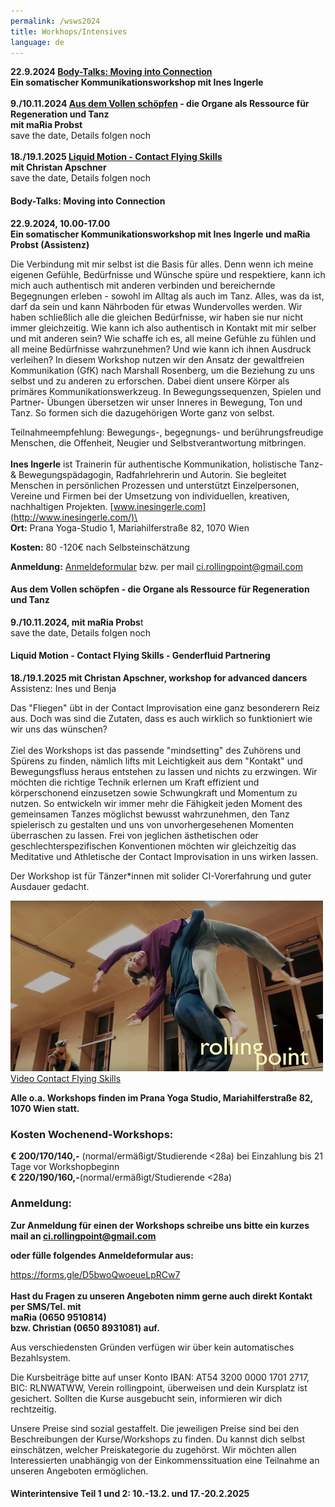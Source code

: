 ```yaml
---
permalink: /wsws2024
title: Workhops/Intensives
language: de
---
```

**22.9.2024 [Body-Talks: Moving into Connection](#bodytalks)**\
**Ein somatischer Kommunikationsworkshop mit Ines Ingerle**\
\
**9./10.11.2024 [Aus dem Vollen schöpfen](#organs) - die Organe als Ressource für Regeneration und Tanz**\
**mit maRia Probst**\
save the date, Details folgen noch\
\
**18./19.1.2025 [Liquid Motion - Contact Flying Skills](#flyingskills)**\
**mit Christan Apschner**\
save the date, Details folgen noch

<div class="named-anchor" id="bodytalks"></div>

#### Body-Talks: Moving into Connection 

**22.9.2024, 10.00-17.00\
Ein somatischer Kommunikationsworkshop mit Ines Ingerle und maRia Probst (Assistenz)**

Die Verbindung mit mir selbst ist die Basis für alles. Denn wenn ich meine eigenen Gefühle,
Bedürfnisse und Wünsche spüre und respektiere, kann ich mich auch authentisch mit anderen
verbinden und bereichernde Begegnungen erleben - sowohl im Alltag als auch im Tanz. Alles, was
da ist, darf da sein und kann Nährboden für etwas Wundervolles werden. Wir haben schließlich
alle die gleichen Bedürfnisse, wir haben sie nur nicht immer gleichzeitig.
Wie kann ich also authentisch in Kontakt mit mir selber und mit anderen sein?
Wie schaffe ich es, all meine Gefühle zu fühlen und all meine Bedürfnisse wahrzunehmen?
Und wie kann ich ihnen Ausdruck verleihen?
In diesem Workshop nutzen wir den Ansatz der gewaltfreien Kommunikation (GfK) nach Marshall
Rosenberg, um die Beziehung zu uns selbst und zu anderen zu erforschen. Dabei dient unsere
Körper als primäres Kommunikationswerkzeug. In Bewegungssequenzen, Spielen und Partner-
Übungen übersetzen wir unser Inneres in Bewegung, Ton und Tanz. So formen sich die
dazugehörigen Worte ganz von selbst.

Teilnahmeempfehlung: Bewegungs-, begegnungs- und berührungsfreudige Menschen, die
Offenheit, Neugier und Selbstverantwortung mitbringen.\
\
**Ines Ingerle** ist Trainerin für authentische Kommunikation, holistische Tanz- & Bewegungspädagogin, Radfahrlehrerin und Autorin. Sie begleitet Menschen in persönlichen Prozessen und unterstützt Einzelpersonen, Vereine und Firmen bei der Umsetzung von individuellen, kreativen, nachhaltigen Projekten. [www.inesingerle.com](http://www.inesingerle.com/)\
\
**Ort:** Prana Yoga-Studio 1, Mariahilferstraße 82, 1070 Wien

**Kosten:** 80 -120€ nach Selbsteinschätzung

**Anmeldung:** [Anmeldeformular](https://docs.google.com/forms/d/e/1FAIpQLSekDuPKjsMIN0sYaTr4EIgyTsUNC7hQdpiOAsjrwvsv-DpXmw/viewform) bzw. per mail ci.rollingpoint@gmail.com

<div class="named-anchor" id="organs"></div>

#### **Aus dem Vollen schöpfen - die Organe als Ressource für Regeneration und Tanz**

**9./10.11.2024, mit maRia Probs**t\
save the date, Details folgen noch

<div class="named-anchor" id="flyingskills"></div>

#### **Liquid Motion - Contact Flying Skills - Genderfluid Partnering**

**18./19.1.2025 mit Christan Apschner, workshop for advanced dancers**\
Assistenz: Ines und Benja 

Das "Fliegen" übt in der Contact Improvisation eine ganz besonderern Reiz aus. Doch was sind  die Zutaten, dass es auch wirklich so funktioniert wie wir uns das wünschen?\
\
Ziel des Workshops ist das passende "mindsetting" des Zuhörens und Spürens zu finden, nämlich lifts mit Leichtigkeit aus dem "Kontakt" und Bewegungsfluss heraus entstehen zu lassen und nichts zu erzwingen. Wir möchten die richtige Technik erlernen um Kraft effizient und körperschonend einzusetzen sowie Schwungkraft und Momentum zu nutzen. So entwickeln wir immer mehr die Fähigkeit jeden Moment des gemeinsamen Tanzes möglichst bewusst wahrzunehmen, den Tanz spielerisch zu gestalten und uns von unvorhergesehenen Momenten überraschen zu lassen. Frei von jeglichen ästhetischen oder geschlechterspezifischen Konventionen möchten wir gleichzeitig das Meditative und Athletische der Contact Improvisation in  uns wirken lassen.

Der Workshop ist für Tänzer*innen mit solider CI-Vorerfahrung und guter Ausdauer gedacht.

<div class="imglink"><a target="_blank" href="https://www.youtube.com/watch?v=6tbJKhYSShk"><img src="/assets/uploads/bildschirmfoto-2023-12-03-um-21.32.38.png" alt="" /><div>Video Contact Flying Skills</div></a></div>

[](#orga)

**Alle o.a. Workshops finden im Prana Yoga Studio, Mariahilferstraße 82, 1070 Wien statt.**

### **Kosten Wochenend-Workshops:**

**€ 200/170/140,-** (normal/ermäßigt/Studierende <28a) bei Einzahlung bis 21 Tage vor Workshopbeginn\
**€ 220/190/160,-**(normal/ermäßigt/Studierende <28a) 

### Anmeldung:

**Zur Anmeldung für einen der Workshops schreibe uns bitte ein kurzes mail an ci.rollingpoint@gmail.com**

**oder fülle folgendes Anmeldeformular aus:**

<https://forms.gle/D5bwoQwoeueLpRCw7>\
\
**Hast du Fragen zu unseren Angeboten nimm gerne auch direkt Kontakt per SMS/Tel. mit**\
**maRia (0650 9510814)**\
**bzw. Christian (0650 8931081) auf.**

Aus verschiedensten Gründen verfügen wir über kein automatisches Bezahlsystem.

Die Kursbeiträge bitte auf unser Konto IBAN: AT54 3200 0000 1701 2717, BIC: RLNWATWW, Verein rollingpoint, überweisen und dein Kursplatz ist gesichert. Sollten die Kurse ausgebucht sein, informieren wir dich rechtzeitig.

Unsere Preise sind sozial gestaffelt. Die jeweiligen Preise sind bei den Beschreibungen der Kurse/Workshops zu finden. Du kannst dich selbst einschätzen, welcher Preiskategorie du zugehörst. Wir möchten allen Interessierten unabhängig von der Einkommenssituation eine Teilnahme an unseren Angeboten ermöglichen.

#### **Winterintensive Teil 1 und 2: 10.-13.2. und 17.-20.2.2025**